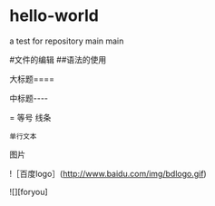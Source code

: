 # hello-world
a test for repository
main  main  

#文件的编辑
##语法的使用

大标题====

中标题----

=
等号  线条

    单行文本
    
图片

!［百度logo］(http://www.baidu.com/img/bdlogo.gif)

![][foryou]
    
    
